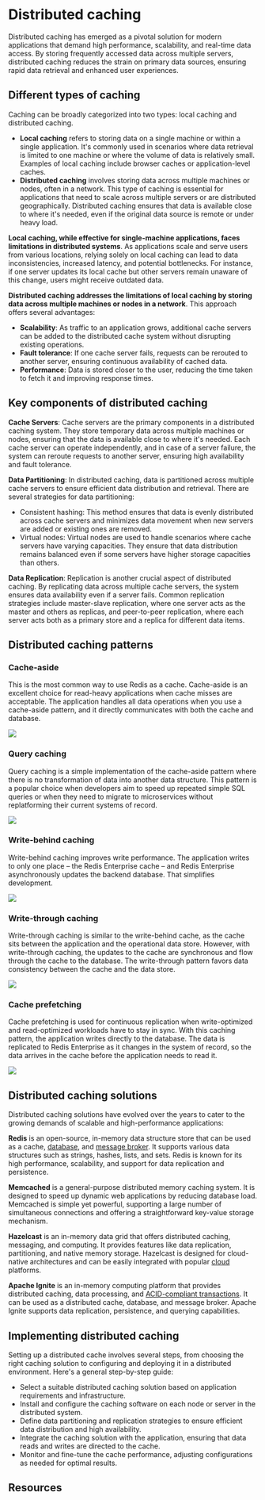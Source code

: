 # Distributed caching

Distributed caching has emerged as a pivotal solution for modern applications that demand high performance, scalability, and real-time data access. By storing frequently accessed data across multiple servers, distributed caching reduces the strain on primary data sources, ensuring rapid data retrieval and enhanced user experiences.

## Different types of caching

Caching can be broadly categorized into two types: local caching and distributed caching.

* **Local caching** refers to storing data on a single machine or within a single application. It's commonly used in scenarios where data retrieval is limited to one machine or where the volume of data is relatively small. Examples of local caching include browser caches or application-level caches.
* **Distributed caching** involves storing data across multiple machines or nodes, often in a network. This type of caching is essential for applications that need to scale across multiple servers or are distributed geographically. Distributed caching ensures that data is available close to where it's needed, even if the original data source is remote or under heavy load.

**Local caching, while effective for single-machine applications, faces limitations in distributed systems**. As applications scale and serve users from various locations, relying solely on local caching can lead to data inconsistencies, increased latency, and potential bottlenecks. For instance, if one server updates its local cache but other servers remain unaware of this change, users might receive outdated data.

**Distributed caching addresses the limitations of local caching by storing data across multiple machines or nodes in a network**. This approach offers several advantages:

* **Scalability**: As traffic to an application grows, additional cache servers can be added to the distributed cache system without disrupting existing operations.
* **Fault tolerance**: If one cache server fails, requests can be rerouted to another server, ensuring continuous availability of cached data.
* **Performance**: Data is stored closer to the user, reducing the time taken to fetch it and improving response times.


## Key components of distributed caching

**Cache Servers**: Cache servers are the primary components in a distributed caching system. They store temporary data across multiple machines or nodes, ensuring that the data is available close to where it's needed. Each cache server can operate independently, and in case of a server failure, the system can reroute requests to another server, ensuring high availability and fault tolerance.

**Data Partitioning**: In distributed caching, data is partitioned across multiple cache servers to ensure efficient data distribution and retrieval. There are several strategies for data partitioning:

-   Consistent hashing: This method ensures that data is evenly distributed across cache servers and minimizes data movement when new servers are added or existing ones are removed.
-   Virtual nodes: Virtual nodes are used to handle scenarios where cache servers have varying capacities. They ensure that data distribution remains balanced even if some servers have higher storage capacities than others.

**Data Replication**: Replication is another crucial aspect of distributed caching. By replicating data across multiple cache servers, the system ensures data availability even if a server fails. Common replication strategies include master-slave replication, where one server acts as the master and others as replicas, and peer-to-peer replication, where each server acts both as a primary store and a replica for different data items.

## Distributed caching patterns

### Cache-aside
This is the most common way to use Redis as a cache. Cache-aside is an excellent choice for read-heavy applications when cache misses are acceptable. The application handles all data operations when you use a cache-aside pattern, and it directly communicates with both the cache and database.

![](images/cache-cache-aside.png)

### Query caching
Query caching is a simple implementation of the cache-aside pattern where there is no transformation of data into another data structure. This pattern is a popular choice when developers aim to speed up repeated simple SQL queries or when they need to migrate to microservices without replatforming their current systems of record.

![](images/cache-query-caching.png)

### Write-behind caching
Write-behind caching improves write performance. The application writes to only one place – the Redis Enterprise cache – and Redis Enterprise asynchronously updates the backend database. That simplifies development.

![](images/cache-write-behind.png)

### Write-through caching
Write-through caching is similar to the write-behind cache, as the cache sits between the application and the operational data store. However, with write-through caching, the updates to the cache are synchronous and flow through the cache to the database. The write-through pattern favors data consistency between the cache and the data store.

![](images/cache-write-through.png)

### Cache prefetching
Cache prefetching is used for continuous replication when write-optimized and read-optimized workloads have to stay in sync. With this caching pattern, the application writes directly to the database. The data is replicated to Redis Enterprise as it changes in the system of record, so the data arrives in the cache before the application needs to read it.

![](images/cache-prefetching.png)

## Distributed caching solutions

Distributed caching solutions have evolved over the years to cater to the growing demands of scalable and high-performance applications:

**Redis** is an open-source, in-memory data structure store that can be used as a cache, [database](https://redis.io/blog/redis-cache-vs-redis-primary-database-in-90-seconds/), and [message broker](https://redis.io/solutions/messaging/). It supports various data structures such as strings, hashes, lists, and sets. Redis is known for its high performance, scalability, and support for data replication and persistence.

**Memcached** is a general-purpose distributed memory caching system. It is designed to speed up dynamic web applications by reducing database load. Memcached is simple yet powerful, supporting a large number of simultaneous connections and offering a straightforward key-value storage mechanism.

**Hazelcast** is an in-memory data grid that offers distributed caching, messaging, and computing. It provides features like data replication, partitioning, and native memory storage. Hazelcast is designed for cloud-native architectures and can be easily integrated with popular [cloud](https://redis.io/redis-enterprise/cloud/) platforms.

**Apache Ignite** is an in-memory computing platform that provides distributed caching, data processing, and [ACID-compliant transactions](https://redis.io/glossary/acid-transactions/). It can be used as a distributed cache, database, and message broker. Apache Ignite supports data replication, persistence, and querying capabilities.

## Implementing distributed caching

Setting up a distributed cache involves several steps, from choosing the right caching solution to configuring and deploying it in a distributed environment. Here's a general step-by-step guide:

* Select a suitable distributed caching solution based on application requirements and infrastructure.
* Install and configure the caching software on each node or server in the distributed system.
* Define data partitioning and replication strategies to ensure efficient data distribution and high availability.
* Integrate the caching solution with the application, ensuring that data reads and writes are directed to the cache.
* Monitor and fine-tune the cache performance, adjusting configurations as needed for optimal results.

## Resources
